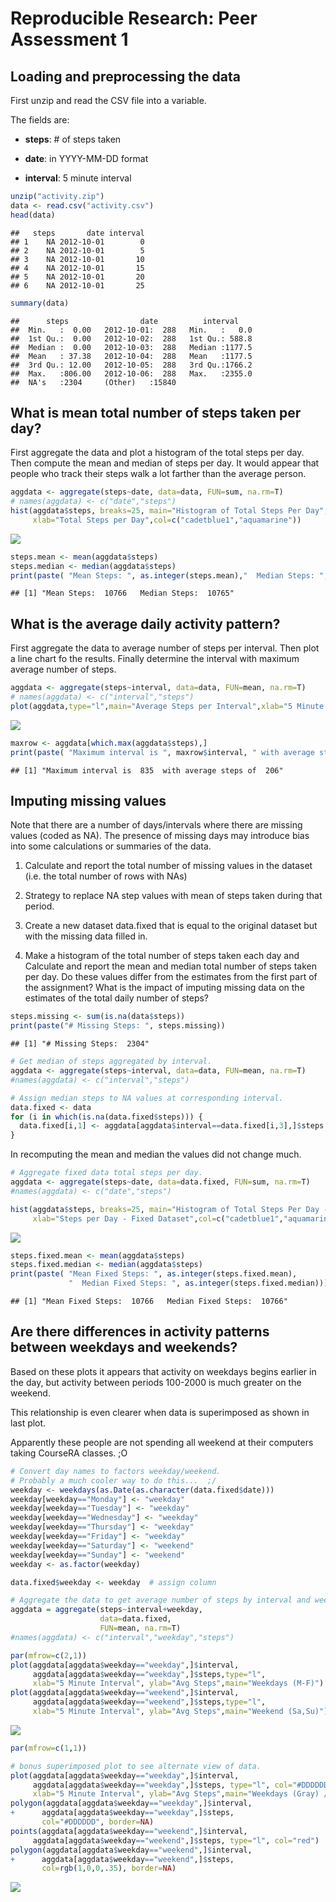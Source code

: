 # Reproducible Research: Peer Assessment 1


## Loading and preprocessing the data

First unzip and read the CSV file into a variable.

The fields are:

+ **steps**: # of steps taken

+ **date**: in YYYY-MM-DD format

+ **interval**: 5 minute interval


```r
unzip("activity.zip")
data <- read.csv("activity.csv")
head(data)
```

```
##   steps       date interval
## 1    NA 2012-10-01        0
## 2    NA 2012-10-01        5
## 3    NA 2012-10-01       10
## 4    NA 2012-10-01       15
## 5    NA 2012-10-01       20
## 6    NA 2012-10-01       25
```

```r
summary(data)
```

```
##      steps                date          interval     
##  Min.   :  0.00   2012-10-01:  288   Min.   :   0.0  
##  1st Qu.:  0.00   2012-10-02:  288   1st Qu.: 588.8  
##  Median :  0.00   2012-10-03:  288   Median :1177.5  
##  Mean   : 37.38   2012-10-04:  288   Mean   :1177.5  
##  3rd Qu.: 12.00   2012-10-05:  288   3rd Qu.:1766.2  
##  Max.   :806.00   2012-10-06:  288   Max.   :2355.0  
##  NA's   :2304     (Other)   :15840
```

## What is mean total number of steps taken per day?

First aggregate the data and plot a histogram of the total steps per day.  Then compute the mean and median of steps per day.  It would appear that people who track their steps walk a lot farther than the average person.


```r
aggdata <- aggregate(steps~date, data=data, FUN=sum, na.rm=T)
# names(aggdata) <- c("date","steps")
hist(aggdata$steps, breaks=25, main="Histogram of Total Steps Per Day", 
     xlab="Total Steps per Day",col=c("cadetblue1","aquamarine"))
```

![](PA1_template_files/figure-html/unnamed-chunk-2-1.png)<!-- -->

```r
steps.mean <- mean(aggdata$steps)
steps.median <- median(aggdata$steps)
print(paste( "Mean Steps: ", as.integer(steps.mean),"  Median Steps: ", steps.median))
```

```
## [1] "Mean Steps:  10766   Median Steps:  10765"
```

## What is the average daily activity pattern?

First aggregate the data to average number of steps per interval.  Then plot a line chart fo the results.  Finally determine the interval with maximum average number of steps.


```r
aggdata <- aggregate(steps~interval, data=data, FUN=mean, na.rm=T)
# names(aggdata) <- c("interval","steps")
plot(aggdata,type="l",main="Average Steps per Interval",xlab="5 Minute Interval",ylab="Average Steps")
```

![](PA1_template_files/figure-html/unnamed-chunk-3-1.png)<!-- -->

```r
maxrow <- aggdata[which.max(aggdata$steps),]
print(paste( "Maximum interval is ", maxrow$interval, " with average steps of ", as.integer(maxrow$steps)))
```

```
## [1] "Maximum interval is  835  with average steps of  206"
```

## Imputing missing values

Note that there are a number of days/intervals where there are missing values (coded as NA). The presence of missing days may introduce bias into some calculations or summaries of the data.

1. Calculate and report the total number of missing values in the dataset (i.e. the total number of rows with NAs)

2. Strategy to replace NA step values with mean of steps taken during that period.

3. Create a new dataset data.fixed that is equal to the original dataset but with the missing data filled in.

4. Make a histogram of the total number of steps taken each day and Calculate and report the mean and median total number of steps taken per day. Do these values differ from the estimates from the first part of the assignment? What is the impact of imputing missing data on the estimates of the total daily number of steps?


```r
steps.missing <- sum(is.na(data$steps))
print(paste("# Missing Steps: ", steps.missing))
```

```
## [1] "# Missing Steps:  2304"
```

```r
# Get median of steps aggregated by interval.
aggdata <- aggregate(steps~interval, data=data, FUN=mean, na.rm=T)
#names(aggdata) <- c("interval","steps")

# Assign median steps to NA values at corresponding interval.
data.fixed <- data
for (i in which(is.na(data.fixed$steps))) {
  data.fixed[i,1] <- aggdata[aggdata$interval==data.fixed[i,3],]$steps
}
```

In recomputing the mean and median the values did not change much.


```r
# Aggregate fixed data total steps per day.
aggdata <- aggregate(steps~date, data=data.fixed, FUN=sum, na.rm=T)
#names(aggdata) <- c("date","steps")

hist(aggdata$steps, breaks=25, main="Histogram of Total Steps Per Day - Fixed", 
     xlab="Steps per Day - Fixed Dataset",col=c("cadetblue1","aquamarine"))
```

![](PA1_template_files/figure-html/unnamed-chunk-5-1.png)<!-- -->

```r
steps.fixed.mean <- mean(aggdata$steps)
steps.fixed.median <- median(aggdata$steps)
print(paste( "Mean Fixed Steps: ", as.integer(steps.fixed.mean),
             "  Median Fixed Steps: ", as.integer(steps.fixed.median)))
```

```
## [1] "Mean Fixed Steps:  10766   Median Fixed Steps:  10766"
```
## Are there differences in activity patterns between weekdays and weekends?

Based on these plots it appears that activity on weekdays begins earlier in the day, but activity between periods 100-2000 is much greater on the weekend.

This relationship is even clearer when data is superimposed as shown in last plot.

Apparently these people are not spending all weekend at their computers taking CourseRA classes.  ;O


```r
# Convert day names to factors weekday/weekend.
# Probably a much cooler way to do this...  ;/
weekday <- weekdays(as.Date(as.character(data.fixed$date)))
weekday[weekday=="Monday"] <- "weekday"
weekday[weekday=="Tuesday"] <- "weekday"
weekday[weekday=="Wednesday"] <- "weekday"
weekday[weekday=="Thursday"] <- "weekday"
weekday[weekday=="Friday"] <- "weekday"
weekday[weekday=="Saturday"] <- "weekend"
weekday[weekday=="Sunday"] <- "weekend"
weekday <- as.factor(weekday)

data.fixed$weekday <- weekday  # assign column

# Aggregate the data to get average number of steps by interval and weekday factor.
aggdata = aggregate(steps~interval+weekday,
                    data=data.fixed,
                    FUN=mean, na.rm=T)
#names(aggdata) <- c("interval","weekday","steps")

par(mfrow=c(2,1))
plot(aggdata[aggdata$weekday=="weekday",]$interval,
     aggdata[aggdata$weekday=="weekday",]$steps,type="l",
     xlab="5 Minute Interval", ylab="Avg Steps",main="Weekdays (M-F)")
plot(aggdata[aggdata$weekday=="weekend",]$interval,
     aggdata[aggdata$weekday=="weekend",]$steps,type="l",
     xlab="5 Minute Interval", ylab="Avg Steps",main="Weekend (Sa,Su)")
```

![](PA1_template_files/figure-html/unnamed-chunk-6-1.png)<!-- -->

```r
par(mfrow=c(1,1))

# bonus superimposed plot to see alternate view of data.
plot(aggdata[aggdata$weekday=="weekday",]$interval,
     aggdata[aggdata$weekday=="weekday",]$steps, type="l", col="#DDDDDD",
     xlab="5 Minute Interval", ylab="Avg Steps",main="Weekdays (Gray) / Weekend (Red)")
polygon(aggdata[aggdata$weekday=="weekday",]$interval,
+      aggdata[aggdata$weekday=="weekday",]$steps, 
       col="#DDDDDD", border=NA)
points(aggdata[aggdata$weekday=="weekend",]$interval,
     aggdata[aggdata$weekday=="weekend",]$steps, type="l", col="red")
polygon(aggdata[aggdata$weekday=="weekend",]$interval,
+      aggdata[aggdata$weekday=="weekend",]$steps, 
       col=rgb(1,0,0,.35), border=NA)
```

![](PA1_template_files/figure-html/unnamed-chunk-6-2.png)<!-- -->
